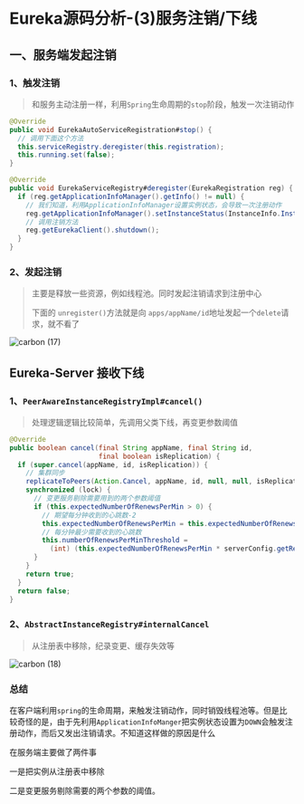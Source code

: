 # Eureka源码分析-(3)服务注销/下线

## 一、服务端发起注销

### 1、触发注销

>  和服务主动注册一样，利用`Spring`生命周期的`stop`阶段，触发一次注销动作

```java
@Override
public void EurekaAutoServiceRegistration#stop() {
  // 调用下面这个方法
  this.serviceRegistry.deregister(this.registration);
  this.running.set(false);
}

@Override
public void EurekaServiceRegistry#deregister(EurekaRegistration reg) {
  if (reg.getApplicationInfoManager().getInfo() != null) {
    // 我们知道，利用ApplicationInfoManager设置实例状态，会导致一次注册动作
    reg.getApplicationInfoManager().setInstanceStatus(InstanceInfo.InstanceStatus.DOWN);
    // 调用注销方法
    reg.getEurekaClient().shutdown();
  }
}

```

### 2、发起注销

> 主要是释放一些资源，例如线程池。同时发起注销请求到注册中心
>
> 下面的 `unregister()`方法就是向 `apps/appName/id`地址发起一个`delete`请求，就不看了

![carbon (17)](http://qiniu.seefly.top/carbon%20(17).png)



## Eureka-Server 接收下线

### 1、`PeerAwareInstanceRegistryImpl#cancel()`

> 处理逻辑逻辑比较简单，先调用父类下线，再变更参数阈值

```java
@Override
public boolean cancel(final String appName, final String id,
                      final boolean isReplication) {
  if (super.cancel(appName, id, isReplication)) {
    // 集群同步
    replicateToPeers(Action.Cancel, appName, id, null, null, isReplication);
    synchronized (lock) {
      // 变更服务剔除需要用到的两个参数阈值
      if (this.expectedNumberOfRenewsPerMin > 0) {
        // 期望每分钟收到的心跳数-2
        this.expectedNumberOfRenewsPerMin = this.expectedNumberOfRenewsPerMin - 2;
        // 每分钟最少需要收到的心跳数
        this.numberOfRenewsPerMinThreshold =
          (int) (this.expectedNumberOfRenewsPerMin * serverConfig.getRenewalPercentThreshold());
      }
    }
    return true;
  }
  return false;
}
```

### 2、`AbstractInstanceRegistry#internalCancel`

> 从注册表中移除，纪录变更、缓存失效等

![carbon (18)](http://qiniu.seefly.top/carbon%20(18).png)



### 总结

在客户端利用`spring`的生命周期，来触发注销动作，同时销毁线程池等。但是比较奇怪的是，由于先利用`ApplicationInfoManger`把实例状态设置为`DOWN`会触发注册动作，而后又发出注销请求。不知道这样做的原因是什么



在服务端主要做了两件事

一是把实例从注册表中移除

二是变更服务剔除需要的两个参数的阈值。